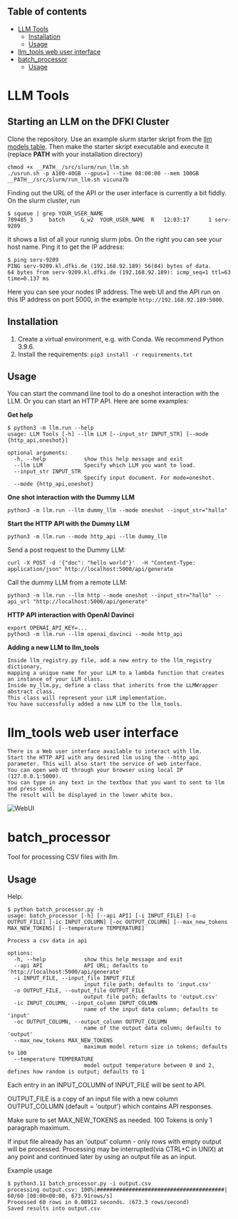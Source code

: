 ## Table of contents
- [LLM Tools](#llm-tools)
  - [Installation](#installation)
  - [Usage](#usage)
- [llm\_tools web user interface](#llm_tools-web-user-interface)
- [batch\_processor](#batch_processor)
  - [Usage](#usage-1)
# LLM Tools

## Starting an LLM on the DFKI Cluster

Clone the repository. Use an example slurm starter skript from the [llm models table](https://docs.google.com/spreadsheets/d/1F6T_ZPiEomYrfvpy64GUmuO0CiSQ4LrZrgM4BjSLmKA/edit#gid=0). Then make the starter skript executable and execute it (replace __PATH__ with your installation directory)

```
chmod +x __PATH__/src/slurm/run_llm.sh
./usrun.sh -p A100-40GB --gpus=1 --time 08:00:00 --mem 100GB __PATH__/src/slurm/run_llm.sh vicuna7b
```

Finding out the URL of the API or the user interface is currently a bit fiddly. On the slurm cluster, run

```
$ squeue | grep YOUR_USER_NAME
709485_3     batch     G_w2  YOUR_USER_NAME  R   12:03:17      1 serv-9209
```

It shows a list of all your runnig slurm jobs. On the right you can see your host name. Ping it to get the IP address:

```
$ ping serv-9209
PING serv-9209.kl.dfki.de (192.168.92.189) 56(84) bytes of data.
64 bytes from serv-9209.kl.dfki.de (192.168.92.189): icmp_seq=1 ttl=63 time=0.137 ms
```

Here you can see your nodes IP address. The web UI and the API run on this IP address on port 5000, in the example `http://192.168.92.189:5000`.

## Installation

1. Create a virtual environment, e.g. with Conda. We recommend Python 3.9.6.
2. Install the requirements: `pip3 install -r requirements.txt`

## Usage

You can start the command line tool to do a oneshot interaction with the LLM. Or you can start an HTTP API. Here are some examples:

**Get help**

```
$ python3 -m llm.run --help
usage: LLM Tools [-h] --llm LLM [--input_str INPUT_STR] [--mode {http_api,oneshot}]

optional arguments:
  -h, --help            show this help message and exit
  --llm LLM             Specify which LLM you want to load.
  --input_str INPUT_STR
                        Specify input document. For mode=oneshot.
  --mode {http_api,oneshot}
```

**One shot interaction with the Dummy LLM**

```
python3 -m llm.run --llm dummy_llm --mode oneshot --input_str="hallo"
```

**Start the HTTP API with the Dummy LLM** 

```
python3 -m llm.run --mode http_api --llm dummy_llm
```

Send a post request to the Dummy LLM:

```
curl -X POST -d '{"doc": "hello world"}'  -H "Content-Type: application/json" http://localhost:5000/api/generate
```

Call the dummy LLM from a remote LLM:

```
python3 -m llm.run --llm http --mode oneshot --input_str="hallo" --api_url "http://localhost:5000/api/generate"
```

**HTTP API interaction with OpenAI Davinci**

```
export OPENAI_API_KEY=...
python3 -m llm.run --llm openai_davinci --mode http_api
```

**Adding a new LLM to llm_tools**

```
Inside llm_registry.py file, add a new entry to the llm_registry dictionary, 
mapping a unique name for your LLM to a lambda function that creates an instance of your LLM class.
Inside my_llm.py, define a class that inherits from the LLMWrapper abstract class. 
This class will represent your LLM implementation.
You have successfully added a new LLM to the llm_tools.
```

# llm_tools web user interface

```
There is a Web user interface available to interact with llm.
Start the HTTP API with any desired llm using the --http_api parameter. This will also start the service of web interface.
You can open web UI through your browser using local IP (127.0.0.1:5000).
You can type in any text in the textbox that you want to sent to llm and press send. 
The result will be displayed in the lower white box.
```
![WebUI](https://github.com/jnehring/llm_tools/assets/94236355/05a6badd-4d8f-4f8d-b6fc-b3313b6742dc)

# batch_processor
Tool for processing CSV files with llm. 
## Usage
Help:
```
$ python batch_processor.py -h
usage: batch_processor [-h] [--api API] [-i INPUT_FILE] [-o OUTPUT_FILE] [-ic INPUT_COLUMN] [-oc OUTPUT_COLUMN] [--max_new_tokens MAX_NEW_TOKENS] [--temperature TEMPERATURE]

Process a csv data in api

options:
  -h, --help            show this help message and exit
  --api API             API URL; defaults to 'http://localhost:5000/api/generate'
  -i INPUT_FILE, --input_file INPUT_FILE
                        input file path; defaults to 'input.csv'
  -o OUTPUT_FILE, --output_file OUTPUT_FILE
                        output file path; defaults to 'output.csv'
  -ic INPUT_COLUMN, --input_column INPUT_COLUMN
                        name of the input data column; defaults to 'input'
  -oc OUTPUT_COLUMN, --output_column OUTPUT_COLUMN
                        name of the output data column; defaults to 'output'
  --max_new_tokens MAX_NEW_TOKENS
                        maximum model return size in tokens; defaults to 100
  --temperature TEMPERATURE
                        model output temperature between 0 and 2, defines how random is output; defaults to 1
```
Each entry in an INPUT_COLUMN of INPUT_FILE will be sent to API.

OUTPUT_FILE is a copy of an input file with a new column OUTPUT_COLUMN (default = 'output') which contains API responses. 

Make sure to set MAX_NEW_TOKENS as needed. 100 Tokens is only 1 paragraph maximum.

If input file already has an 'output' column - only rows with empty output will be processed. Processing may be interrupted(via CTRL+C in UNIX) at any point and continued later by using an output file as an input. 

Example usage
```
$ python3.11 batch_processor.py -i output.csv
processing output.csv: 100%|########################################| 60/60 [00:00<00:00, 673.91rows/s]
Processed 60 rows in 0.08912 seconds. (673.3 rows/second)
Saved results into output.csv
```
